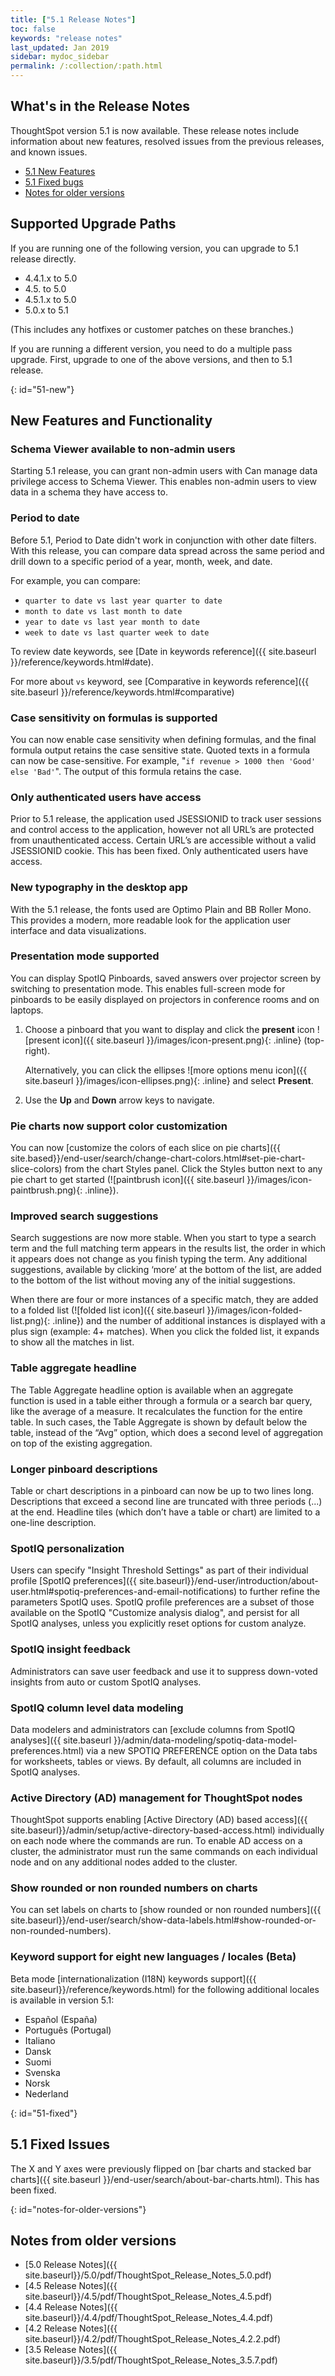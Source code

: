 ```yaml
---
title: ["5.1 Release Notes"]
toc: false
keywords: "release notes"
last_updated: Jan 2019
sidebar: mydoc_sidebar
permalink: /:collection/:path.html
---
```


## What's in the Release Notes

ThoughtSpot version 5.1 is now available. These release notes include information about new features,
resolved issues from the previous releases, and known issues.

* [5.1 New Features](#51-new)
* [5.1 Fixed bugs](#51-fixed)
* [Notes for older versions](#notes-for-older-versions)

## Supported Upgrade Paths

If you are running one of the following version, you can upgrade to 5.1 release directly.

* 4.4.1.x to 5.0
* 4.5. to 5.0
* 4.5.1.x to 5.0
* 5.0.x to 5.1

(This includes any hotfixes or customer patches on these branches.)

If you are running a different version, you need to do a multiple pass upgrade.
First, upgrade to one of the above versions, and then to 5.1 release.

{: id="51-new"}
## New Features and Functionality

### Schema Viewer available to non-admin users

Starting 5.1 release, you can grant non-admin users with Can manage data
privilege access to Schema Viewer. This enables non-admin users to view data in
a schema they have access to.

### Period to date

Before 5.1, Period to Date didn't work in conjunction with other date filters.
With this release, you can compare data spread across the same period and drill
down to a specific period of a year, month, week, and date.

For example, you can compare:

* `quarter to date vs last year quarter to date`
* `month to date vs last month to date`
* `year to date vs last year month to date`
* `week to date vs last quarter week to date`

To review date keywords, see [Date in keywords reference]({{ site.baseurl }}/reference/keywords.html#date).

For more about `vs` keyword, see [Comparative in keywords reference]({{ site.baseurl }}/reference/keywords.html#comparative)

### Case sensitivity on formulas is supported

You can now enable case sensitivity when defining formulas, and the final
formula output retains the case sensitive state. Quoted texts in a formula can
now be case-sensitive. For example, "`if revenue > 1000 then 'Good' else 'Bad'`".
The output of this formula retains the case.

### Only authenticated users have access

Prior to 5.1 release, the application used JSESSIONID to track user sessions and
control access to the application, however not all URL’s are protected from
unauthenticated access. Certain URL’s are accessible without a valid JSESSIONID
cookie. This has been fixed. Only authenticated users have access.

### New typography in the desktop app

With the 5.1 release, the fonts used are Optimo Plain and BB Roller Mono. This
provides a modern, more readable look for the application user interface and
data visualizations.

### Presentation mode supported

You can display SpotIQ Pinboards, saved answers over projector screen by
switching to presentation mode. This enables full-screen mode for pinboards to
be easily displayed on projectors in conference rooms and on laptops.

1. Choose a pinboard that you want to display and click the **present** icon ![present icon]({{ site.baseurl }}/images/icon-present.png){: .inline} (top-right).

   Alternatively, you can click the ellipses ![more options menu icon]({{ site.baseurl }}/images/icon-ellipses.png){: .inline} and select **Present**.

2. Use the **Up** and **Down** arrow keys to navigate.

### Pie charts now support color customization

You can now [customize the colors of each slice on pie charts]({{ site.based}}/end-user/search/change-chart-colors.html#set-pie-chart-slice-colors) from the chart Styles panel. Click the Styles button next to any pie chart to get started (![paintbrush icon]({{ site.baseurl }}/images/icon-paintbrush.png){: .inline}).

### Improved search suggestions

Search suggestions are now more stable. When you start to type a search term and
the full matching term appears in the results list, the order in which it
appears does not change as you finish typing the term. Any additional
suggestions, available by clicking ‘more’ at the bottom of the list, are added
to the bottom of the list without moving any of the initial suggestions.

When there are four or more instances of a specific match, they are added to a
folded list (![folded list icon]({{ site.baseurl }}/images/icon-folded-list.png){: .inline})
and the number of additional instances is displayed with a plus sign (example:
4+ matches). When you click the folded list, it expands to show all the matches
in list.

### Table aggregate headline

The Table Aggregate headline option is available when an aggregate function is
used in a table either through a formula or a search bar query, like the average
of a measure. It recalculates the function for the entire table. In such cases,
the Table Aggregate is shown by default below the table, instead of the “Avg”
option, which does a second level of aggregation on top of the existing
aggregation.

### Longer pinboard descriptions

Table or chart descriptions in a pinboard can now be up to two lines long.
Descriptions that exceed a second line are truncated with three periods (...) at
the end. Headline tiles (which don’t have a table or chart) are limited to a
one-line description.

### SpotIQ personalization

Users can specify "Insight Threshold Settings" as part of their individual
profile [SpotIQ preferences]({{ site.baseurl}}/end-user/introduction/about-user.html#spotiq-preferences-and-email-notifications) to further refine the parameters SpotIQ uses. SpotIQ
profile preferences are a subset of those available on the SpotIQ "Customize
analysis dialog", and persist for all SpotIQ analyses, unless you explicitly
reset options for custom analyze.

### SpotIQ insight feedback

Administrators can save user feedback and use it to suppress down-voted insights
from auto or custom SpotIQ analyses.

### SpotIQ column level data modeling

Data modelers and administrators can [exclude columns from SpotIQ analyses]({{ site.baseurl }}/admin/data-modeling/spotiq-data-model-preferences.html) via a
new SPOTIQ PREFERENCE option on the Data tabs for worksheets, tables or views.
By default, all columns are included in SpotIQ analyses.

### Active Directory (AD) management for ThoughtSpot nodes

ThoughtSpot supports enabling [Active Directory (AD) based access]({{ site.baseurl}}/admin/setup/active-directory-based-access.html) individually on
each node where the commands are run. To enable AD access on a cluster, the
administrator must run the same commands on each individual node and on any
additional nodes added to the cluster.

### Show rounded or non rounded numbers on charts

You can set labels on charts to [show rounded or non rounded numbers]({{ site.baseurl}}/end-user/search/show-data-labels.html#show-rounded-or-non-rounded-numbers).

### Keyword support for eight new languages / locales (Beta)

Beta mode [internationalization (I18N) keywords support]({{ site.baseurl}}/reference/keywords.html) for the following additional locales is available in version 5.1:

* Español (España)
* Português (Portugal)
* Italiano
* Dansk
* Suomi
* Svenska
* Norsk
* Nederland

{: id="51-fixed"}
## 5.1 Fixed Issues

The X and Y axes were previously flipped on [bar charts and stacked bar charts]({{ site.baseurl }}/end-user/search/about-bar-charts.html). This has been fixed.

{: id="notes-for-older-versions"}
## Notes from older versions

* [5.0 Release Notes]({{ site.baseurl}}/5.0/pdf/ThoughtSpot_Release_Notes_5.0.pdf)
* [4.5 Release Notes]({{ site.baseurl}}/4.5/pdf/ThoughtSpot_Release_Notes_4.5.pdf)
* [4.4 Release Notes]({{ site.baseurl}}/4.4/pdf/ThoughtSpot_Release_Notes_4.4.pdf)
* [4.2 Release Notes]({{ site.baseurl}}/4.2/pdf/ThoughtSpot_Release_Notes_4.2.2.pdf)
* [3.5 Release Notes]({{ site.baseurl}}/3.5/pdf/ThoughtSpot_Release_Notes_3.5.7.pdf)
